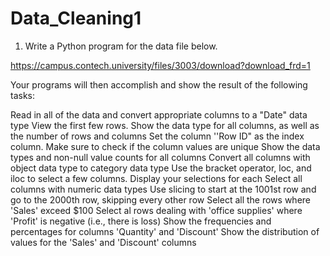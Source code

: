 # Data_Cleaning1
1. Write a Python program for the data file below.

https://campus.contech.university/files/3003/download?download_frd=1

 

Your programs will then accomplish and show the result of the following tasks:

Read in all of the data and convert appropriate columns to a "Date" data type
View the first few rows. Show the data type for all columns, as well as the number of rows and columns
Set the column ''Row ID" as the index column. Make sure to check if the column values are unique
Show the data types and non-null value counts for all columns
Convert all columns with object data type to category data type
Use the bracket operator, loc, and iloc to select a few columns. Display your selections for each
Select all columns with numeric data types
Use slicing to start at the 1001st row and go to the 2000th row, skipping every other row
Select all the rows where 'Sales' exceed $100
Select al rows dealing with 'office supplies' where 'Profit' is negative (i.e., there is loss)
Show the frequencies and percentages for columns 'Quantity' and 'Discount'
Show the distribution of values for the 'Sales' and 'Discount' columns
 
